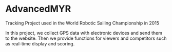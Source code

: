 # AdvancedMYR

Tracking Project used in the World Robotic Sailing Championship in 2015

In this project, we collect GPS data with electronic devices and send them to the website. Then we provide functions for viewers and competitors such as real-time display and scoring.